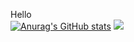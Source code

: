 Hello <br>
[![Anurag's GitHub stats](https://github-readme-stats.vercel.app/api?username=dohyung4271)](https://github.com/anuraghazra/github-readme-stats)
<img src="https://img.shields.io/badge/Test-20c997?style=flat-square&logo=Vimeo&logoColor=white"/>
